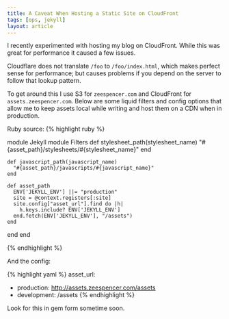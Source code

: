 ```yaml
---
title: A Caveat When Hosting a Static Site on CloudFront
tags: [ops, jekyll]
layout: article
---
```


I recently experimented with hosting my blog on CloudFront. While this was
great for performance it caused a few issues.

Cloudflare does not translate `/foo` to `/foo/index.html`, which makes perfect
sense for performance; but causes problems if you depend on the server to
follow that lookup pattern.

To get around this I use S3 for `zeespencer.com` and CloudFront for
`assets.zeespencer.com`. Below are some liquid filters and config options that
allow me to keep assets local while writing and host them on a CDN when in
production.

Ruby source:
{% highlight ruby %}

module Jekyll
  module Filters
    def stylesheet_path(stylesheet_name)
      "#{asset_path}/stylesheets/#{stylesheet_name}"
    end

    def javascript_path(javascript_name)
      "#{asset_path}/javascripts/#{javascript_name}"
    end

    def asset_path
      ENV['JEKYLL_ENV'] ||= "production"
      site = @context.registers[:site]
      site.config["asset_url"].find do |h|
        h.keys.include? ENV['JEKYLL_ENV']
      end.fetch(ENV['JEKYLL_ENV'], "/assets")
    end
  end
end

{% endhighlight %}

And the config:

{% highlight yaml %}
asset\_url:
  - production: http://assets.zeespencer.com/assets
  - development: /assets
{% endhighlight %}

Look for this in gem form sometime soon.

